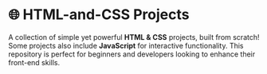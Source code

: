 # 🌐 HTML-and-CSS Projects  

A collection of simple yet powerful **HTML & CSS** projects, built from scratch! Some projects also include **JavaScript** for interactive functionality. This repository is perfect for beginners and developers looking to enhance their front-end skills.  
